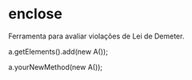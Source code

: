 # enclose
Ferramenta para avaliar violações de Lei de Demeter.

a.getElements().add(new A());

a.yourNewMethod(new A());
